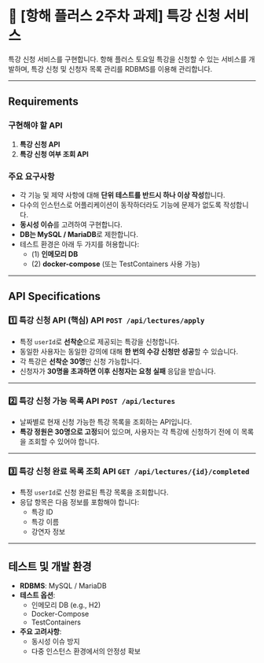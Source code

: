 # 🌱 [항해 플러스 2주차 과제] 특강 신청 서비스

특강 신청 서비스를 구현합니다. 항해 플러스 토요일 특강을 신청할 수 있는 서비스를 개발하며, 특강 신청 및 신청자 목록 관리를 RDBMS를 이용해 관리합니다.

---

## Requirements

### 구현해야 할 API
1. **특강 신청 API**
2. **특강 신청 여부 조회 API**

### 주요 요구사항
- 각 기능 및 제약 사항에 대해 **단위 테스트를 반드시 하나 이상 작성**합니다.
- 다수의 인스턴스로 어플리케이션이 동작하더라도 기능에 문제가 없도록 작성합니다.
- **동시성 이슈**를 고려하여 구현합니다.
- **DB는 MySQL / MariaDB**로 제한합니다.
- 테스트 환경은 아래 두 가지를 허용합니다:
    - (1) **인메모리 DB**
    - (2) **docker-compose** (또는 TestContainers 사용 가능)

---

## API Specifications

### 1️⃣ 특강 신청 API (핵심) **API `POST /api/lectures/apply`**
- 특정 `userId`로 **선착순**으로 제공되는 특강을 신청합니다.
- 동일한 사용자는 동일한 강의에 대해 **한 번의 수강 신청만 성공**할 수 있습니다.
- 각 특강은 **선착순 30명**만 신청 가능합니다.
- 신청자가 **30명을 초과하면 이후 신청자는 요청 실패** 응답을 받습니다.

---

### 2️⃣ 특강 신청 가능 목록 API  **`POST /api/lectures`**
- 날짜별로 현재 신청 가능한 특강 목록을 조회하는 API입니다.
- **특강 정원은 30명으로 고정**되어 있으며, 사용자는 각 특강에 신청하기 전에 이 목록을 조회할 수 있어야 합니다.

---

### 3️⃣ 특강 신청 완료 목록 조회 API **`GET /api/lectures/{id}/completed`**
- 특정 `userId`로 신청 완료된 특강 목록을 조회합니다.
- 응답 항목은 다음 정보를 포함해야 합니다:
    - 특강 ID
    - 특강 이름
    - 강연자 정보

---

## 테스트 및 개발 환경

- **RDBMS**: MySQL / MariaDB
- **테스트 옵션**:
    - 인메모리 DB (e.g., H2)
    - Docker-Compose
    - TestContainers
- **주요 고려사항**:
    - 동시성 이슈 방지
    - 다중 인스턴스 환경에서의 안정성 확보
